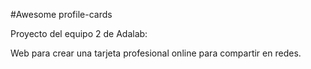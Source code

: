 #Awesome profile-cards

Proyecto del equipo 2 de Adalab:

Web para crear una tarjeta profesional online para compartir en redes.